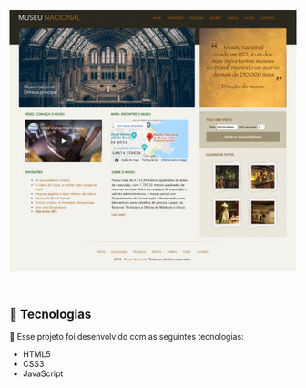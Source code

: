 <p align: center>
  <img alt="Projeto Museu Nacional" src="./imagens/museunacional.jpeg" width="1000px">
</p>

<br>

## 🧪 Tecnologias

🚀 Esse projeto foi desenvolvido com as seguintes tecnologias:

- HTML5
- CSS3
- JavaScript

 
